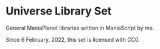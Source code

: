 # Universe Library Set
General ManiaPlanet libraries written in ManiaScript by me.

Since 6 February, 2022, this set is licensed with CC0.
